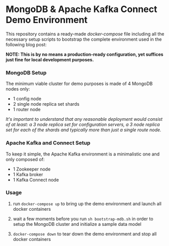 # MongoDB & Apache Kafka Connect Demo Environment

This repository contains a ready-made _docker-compose_ file including all the necessary setup scripts to bootstrap the complete environment used in the following blog post:



**NOTE: This is by no means a production-ready configuration, yet suffices just fine for local development purposes.**

### MongoDB Setup

The minimum viable cluster for demo purposes is made of 4 MongoDB nodes only:

* 1 config node
* 2 single node replica set shards
* 1 router node

_It's important to understand that any reasonable deployment would consist of at least: a 3 node replica set for configuration servers, a 3 node replica set for each of the shards and typically  more than just a single route node._

### Apache Kafka and Connect Setup

To keep it simple, the Apache Kafka environment is a minimalistic one and only composed of:

* 1 Zookeeper node
* 1 Kafka broker
* 1 Kafka Connect node

### Usage

1. run ```docker-compose up``` to bring up the demo environment and launch all docker containers

2. wait a few moments before you run ```sh bootstrap-mdb.sh``` in order to setup the MongoDB cluster and initialize a sample data model

3. ```docker-compose down``` to tear down the demo environment and stop all docker containers

